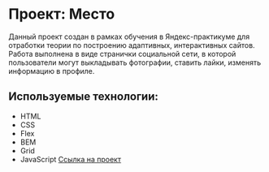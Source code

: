# Проект: Место
Данный проект создан в рамках обучения в Яндекс-практикуме для отработки теории по построению адаптивных, интерактивных сайтов. Работа выполнена в виде странички социальной сети, в которой пользователи могут выкладывать фотографии, ставить лайки, изменять информацию в профиле.
## **Используемые технологии:**
* HTML
* CSS
* Flex
* BEM
* Grid
* JavaScript
[Ссылка на проект](https://oksana-bykova.github.io/russian-travel/)